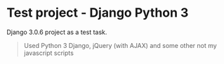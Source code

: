 # Test project - Django Python 3

Django 3.0.6 project as a test task.

> Used Python 3 Django, jQuery (with AJAX) and some other not my javascript scripts
